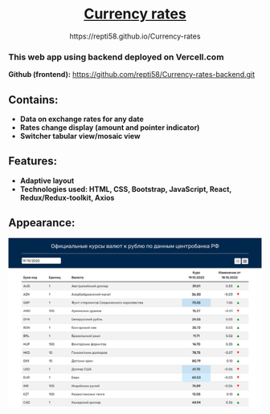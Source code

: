<h1 align="center">
<a href="https://repti58.github.io/Currency-rates">
Currency rates
</a>
</h1>
<p align="center">https://repti58.github.io/Currency-rates</p>
<h3>This web app using backend deployed on Vercell.com</h3>

**Github (frontend):**  https://github.com/repti58/Currency-rates-backend.git

## Contains:
- **Data on exchange rates for any date**
- **Rates change display (amount and pointer indicator)**
- **Switcher tabular view/mosaic view**

## Features:
- **Adaptive layout**
- **Technologies used: HTML, CSS, Bootstrap, JavaScript, React, Redux/Redux-toolkit, Axios**

## Appearance:
<a href="https://repti58.github.io/Currency-rates/">
  <img src="img/screenshot_cut.png"> 
</a>
